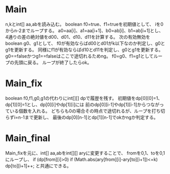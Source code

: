 # Main
n,kとint[] aa,abを読み込む。
boolean f0=true、f1=trueを初期値として、
iを0からn-2までループする。
a0=aa[i]、a1=aa[i+1]、b0=ab[i]、b1=ab[i+1]とし、
4通りの差の絶対値をd00、d01、d10、d11を計算する。
次の有効無効をboolean g0、g1として、
f0が有効ならばd00とd01がk以下なのか判定し、g0とg1を更新する。
同様にf1が有効ならばd10とd11を判定し、g0とg1を更新する。
g0==falseかつg1==falseはここで途切れるためng。
f0=g0、f1=g1としてループの先頭に戻る。
ループが終了したらok。

# Main\_fix
boolean f0,f1,g0,g1の代わりにint\[\]\[\] dpで履歴を残す。
初期値をdp\[0\]\[0\]=1、dp\[1\]\[0\]=1とし、dp\[0\]\[i\]やdp\[1\]\[i\]には
前のdp\[0\]\[i-1\]やdp\[1\]\[i-1\]からつながっている個数を入れる。
どちらも0の場合その時点で途切れるが、ループを打ち切らずi=n-1まで更新し、
最後のdp\[0\]\[n-1\]とdp\[1\]\[n-1\]でokかngか判定する。

# Main\_final
Main\_fixを元に、int[] aa,abをint[][] aryに変更することで、
fromを0,1、toを0,1にループし、
if (dp[from][i]>0) if (Math.abs(ary[from][i]-ary[to][i+1])<=k) dp[to][i+1]++;
と共通にできる。

